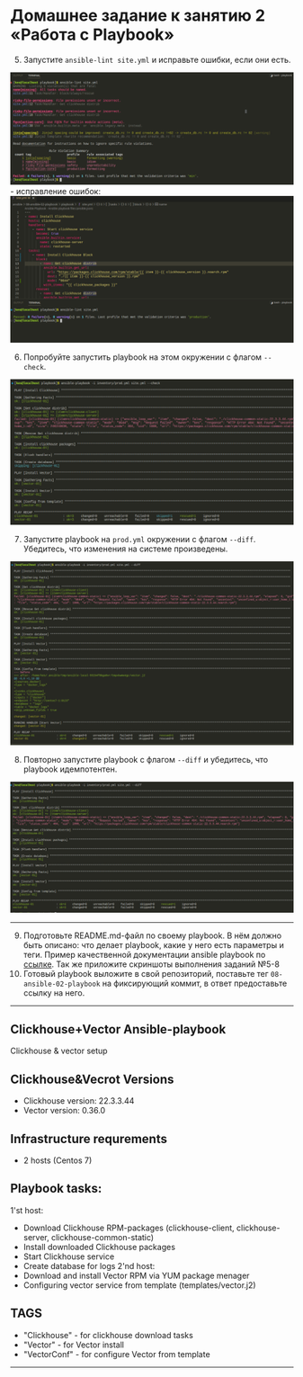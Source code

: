 # Домашнее задание к занятию 2 «Работа с Playbook»

5. Запустите `ansible-lint site.yml` и исправьте ошибки, если они есть.

<img src="../img/hw02-t05-01.png">
- исправление ошибок:
<img src="../img/hw02-t05-02.png">

6. Попробуйте запустить playbook на этом окружении с флагом `--check`.

<img src="../img/hw02-t06-01.png">

7. Запустите playbook на `prod.yml` окружении с флагом `--diff`. Убедитесь, что изменения на системе произведены.

<img src="../img/hw02-t07-01.png">

8. Повторно запустите playbook с флагом `--diff` и убедитесь, что playbook идемпотентен.

<img src="../img/hw02-t08-01.png">

---
9. Подготовьте README.md-файл по своему playbook. В нём должно быть описано: что делает playbook, какие у него есть параметры и теги. Пример качественной документации ansible playbook по [ссылке](https://github.com/opensearch-project/ansible-playbook). Так же приложите скриншоты выполнения заданий №5-8
10. Готовый playbook выложите в свой репозиторий, поставьте тег `08-ansible-02-playbook` на фиксирующий коммит, в ответ предоставьте ссылку на него.
---

## Clickhouse+Vector Ansible-playbook

Clickhouse & vector setup

## Clickhouse&Vecrot Versions

* Clickhouse version: 22.3.3.44
* Vector version: 0.36.0

## Infrastructure requrements
* 2 hosts (Centos 7) 

## Playbook tasks:
1'st host:
* Download Clickhouse RPM-packages (clickhouse-client, clickhouse-server, clickhouse-common-static)
* Install downloaded Clickhouse packages
* Start Clickhouse service
* Create database for logs
2'nd host:
* Download and install Vector RPM via YUM package menager
* Configuring vector service from template (templates/vector.j2)

## TAGS
* "Clickhouse" - for clickhouse download tasks
* "Vector" - for Vector install
* "VectorConf" - for configure Vector from template





---
